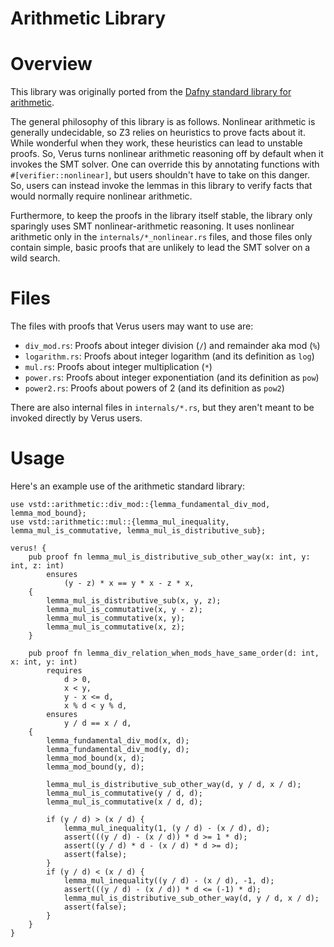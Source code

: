 # Arithmetic Library

# Overview

This library was originally ported from the [Dafny standard library for
arithmetic](https://github.com/dafny-lang/dafny/tree/master/Source/DafnyStandardLibraries/src/Std/Arithmetic/).

The general philosophy of this library is as follows. Nonlinear arithmetic is
generally undecidable, so Z3 relies on heuristics to prove facts about it.
While wonderful when they work, these heuristics can lead to unstable proofs.
So, Verus turns nonlinear arithmetic reasoning off by default when it invokes
the SMT solver. One can override this by annotating functions with
`#[verifier::nonlinear]`, but users shouldn't have to take on this danger. So,
users can instead invoke the lemmas in this library to verify facts that would
normally require nonlinear arithmetic.

Furthermore, to keep the proofs in the library itself stable, the library only
sparingly uses SMT nonlinear-arithmetic reasoning. It uses nonlinear
arithmetic only in the `internals/*_nonlinear.rs` files, and those files only
contain simple, basic proofs that are unlikely to lead the SMT solver on a
wild search.

# Files

The files with proofs that Verus users may want to use are:

* `div_mod.rs`: Proofs about integer division (`/`) and remainder aka mod (`%`)
* `logarithm.rs`: Proofs about integer logarithm (and its definition as `log`)
* `mul.rs`: Proofs about integer multiplication (`*`)
* `power.rs`: Proofs about integer exponentiation (and its definition as `pow`)
* `power2.rs`: Proofs about powers of 2 (and its definition as `pow2`)

There are also internal files in `internals/*.rs`, but they aren't meant to be
invoked directly by Verus users.

# Usage

Here's an example use of the arithmetic standard library:

```
use vstd::arithmetic::div_mod::{lemma_fundamental_div_mod, lemma_mod_bound};
use vstd::arithmetic::mul::{lemma_mul_inequality, lemma_mul_is_commutative, lemma_mul_is_distributive_sub};

verus! {
    pub proof fn lemma_mul_is_distributive_sub_other_way(x: int, y: int, z: int)
        ensures
            (y - z) * x == y * x - z * x,
    {
        lemma_mul_is_distributive_sub(x, y, z);
        lemma_mul_is_commutative(x, y - z);
        lemma_mul_is_commutative(x, y);
        lemma_mul_is_commutative(x, z);
    }
    
    pub proof fn lemma_div_relation_when_mods_have_same_order(d: int, x: int, y: int)
        requires
            d > 0,
            x < y,
            y - x <= d,
            x % d < y % d,
        ensures
            y / d == x / d,
    {
        lemma_fundamental_div_mod(x, d);
        lemma_fundamental_div_mod(y, d);
        lemma_mod_bound(x, d);
        lemma_mod_bound(y, d);

        lemma_mul_is_distributive_sub_other_way(d, y / d, x / d);
        lemma_mul_is_commutative(y / d, d);
        lemma_mul_is_commutative(x / d, d);

        if (y / d) > (x / d) {
            lemma_mul_inequality(1, (y / d) - (x / d), d);
            assert(((y / d) - (x / d)) * d >= 1 * d);
            assert((y / d) * d - (x / d) * d >= d);
            assert(false);
        }
        if (y / d) < (x / d) {
            lemma_mul_inequality((y / d) - (x / d), -1, d);
            assert(((y / d) - (x / d)) * d <= (-1) * d);
            lemma_mul_is_distributive_sub_other_way(d, y / d, x / d);
            assert(false);
        }
    }
}
